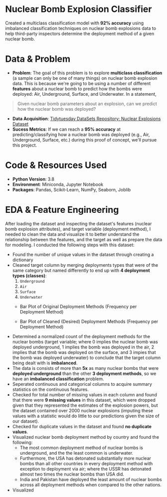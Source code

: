 # Nuclear Bomb Explosion Classifier
Created a multiclass classification model with **92% accuracy** using imbalanced classification techniques on nuclear bomb explosions data to help third-party inspectors determine the deployment method of a given nuclear bomb.

# Data & Problem
* **Problem**: The goal of this problem is to explore **multiclass classification** (a sample can only be one of many things) on nuclear bomb explosion data.
This is because we're going to be using a number of different **features** about a nuclear bomb to predict how the bombs were deployed: Air, Underground, Surface, and Underwater.
In a statement,
> Given nuclear bomb parameters about an explosion, can we predict how the nuclear bomb was deployed?
* **Data Acquisition**: [Tidytuesday DataSets Repository: Nuclear Explosions Dataset](https://github.com/rfordatascience/tidytuesday/tree/master/data/2019/2019-08-20)
* **Sucess Metrics**: If we can reach a **95% accuracy** at predicting/classifying how a nuclear bomb was deployed (e.g., Air, Underground, Surface, etc.) during this proof of concept, we'll pursue this project.

# Code & Resources Used
* **Python Version**: 3.8
* **Environment**: Miniconda, Jupyter Notebook
* **Packages**: Pandas, Scikit-Learn, NumPy, Seaborn, Joblib

# EDA & Feature Engineering
After loading the dataset and inspecting the dataset's features (nuclear bomb explosion attributes), and target variable (deployment method), I needed to clean the data and visualize it to better understand the relationship between the features, and the target as well as prepare the data for modeling. I conducted the following steps with this dataset: 
* Found the number of unique values in the dataset through creating a dictionary
* Cleaned target column by merging deployments types that were of the same category but named differently to end up with **4 deployment types (classes)**:
  1. `Underground`
  2. `Air`
  3. `Surface`
  4. `Underwater`
  * Bar Plot of Original Deployment Methods (Frequency per Deployment Method)
  
  * Bar Plot of Cleaned (Desired) Deployment Methods (Frequency per Deployment Method)
* Determined a normalized count of the deployment methods for the nuclear bombs (target variable; where 0 implies the nuclear bomb was deployed underground, 1 implies the bomb was deployed in the air, 2 implies that the bomb was deployed on the surface, and 3 impies that the bomb was deployed underwater) to conclude that the target column being dealt with is **imbalanced**.
* The data is consists of more than **5x** as many nuclear bombs that were **deployed underground** than the other **3 deployment methods**, so we have an **imbalanced classification** problem.
* Seperated continuous and categorical columns to acquire summary statistics on the continuous features.
* Checked for total number of missing values in each column and found that there were **9 missing values** in this dataset, which were dropped given that they represented the estimates of the explosion powers, but the dataset contained over 2000 nuclear explosions (imputing these values with a statistic would do little to our predictions given the size of our dataset). 
* Checked for duplicate values in the dataset and found **no duplicate values**.
* Visualized nuclear bomb deployment method by country and found the following:
  * The most common deployment method of nuclear bombs is underground, and the the least common is underwater.
  * Furthermore, the USA has detonated substantially more nuclear bombs than all other countries in every deployment method with exception to deployment via air; where the USSR has detonated almost two times the nuclear bombs than USA did.
  * India and Pakistan have deployed the least amount of nuclear bombs across all deployment methods when compared to the other nations.
 * Visualized 

